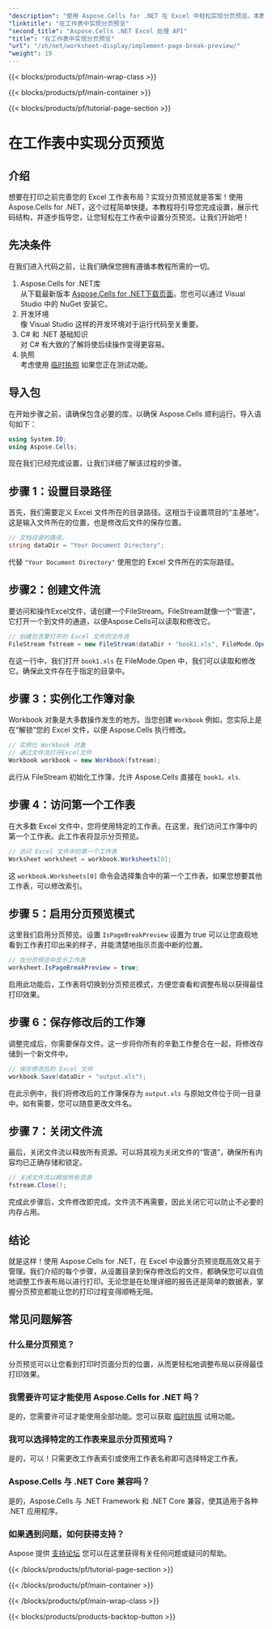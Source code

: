```yaml
---
"description": "使用 Aspose.Cells for .NET 在 Excel 中轻松实现分页预览。本教程将逐步指导您实现最佳打印布局。"
"linktitle": "在工作表中实现分页预览"
"second_title": "Aspose.Cells .NET Excel 处理 API"
"title": "在工作表中实现分页预览"
"url": "/zh/net/worksheet-display/implement-page-break-preview/"
"weight": 19
---
```


{{< blocks/products/pf/main-wrap-class >}}

{{< blocks/products/pf/main-container >}}

{{< blocks/products/pf/tutorial-page-section >}}

# 在工作表中实现分页预览

## 介绍
想要在打印之前完善您的 Excel 工作表布局？实现分页预览就是答案！使用 Aspose.Cells for .NET，这个过程简单快捷。本教程将引导您完成设置，展示代码结构，并逐步指导您，让您轻松在工作表中设置分页预览。让我们开始吧！
## 先决条件
在我们进入代码之前，让我们确保您拥有遵循本教程所需的一切。
1. Aspose.Cells for .NET库  
   从下载最新版本 [Aspose.Cells for .NET下载页面](https://releases.aspose.com/cells/net/)。您也可以通过 Visual Studio 中的 NuGet 安装它。
2. 开发环境  
   像 Visual Studio 这样的开发环境对于运行代码至关重要。
3. C# 和 .NET 基础知识  
   对 C# 有大致的了解将使后续操作变得更容易。
4. 执照  
   考虑使用 [临时执照](https://purchase.aspose.com/temporary-license/) 如果您正在测试功能。
## 导入包
在开始步骤之前，请确保包含必要的库，以确保 Aspose.Cells 顺利运行。导入语句如下：
```csharp
using System.IO;
using Aspose.Cells;
```
现在我们已经完成设置，让我们详细了解该过程的步骤。
## 步骤 1：设置目录路径
首先，我们需要定义 Excel 文件所在的目录路径。这相当于设置项目的“主基地”。这是输入文件所在的位置，也是修改后文件的保存位置。
```csharp
// 文档目录的路径。
string dataDir = "Your Document Directory";
```
代替 `"Your Document Directory"` 使用您的 Excel 文件所在的实际路径。
## 步骤2：创建文件流
要访问和操作Excel文件，请创建一个FileStream。FileStream就像一个“管道”，它打开一个到文件的通道，以便Aspose.Cells可以读取和修改它。
```csharp
// 创建包含要打开的 Excel 文件的文件流
FileStream fstream = new FileStream(dataDir + "book1.xls", FileMode.Open);
```
在这一行中，我们打开 `book1.xls` 在 FileMode.Open 中，我们可以读取和修改它。确保此文件存在于指定的目录中。
## 步骤 3：实例化工作簿对象
Workbook 对象是大多数操作发生的地方。当您创建 `Workbook` 例如，您实际上是在“解锁”您的 Excel 文件，以便 Aspose.Cells 执行修改。
```csharp
// 实例化 Workbook 对象
// 通过文件流打开Excel文件
Workbook workbook = new Workbook(fstream);
```
此行从 FileStream 初始化工作簿，允许 Aspose.Cells 直接在 `book1。xls`.
## 步骤 4：访问第一个工作表
在大多数 Excel 文件中，您将使用特定的工作表。在这里，我们访问工作簿中的第一个工作表。此工作表将显示分页预览。
```csharp
// 访问 Excel 文件中的第一个工作表
Worksheet worksheet = workbook.Worksheets[0];
```
这 `workbook.Worksheets[0]` 命令会选择集合中的第一个工作表。如果您想要其他工作表，可以修改索引。
## 步骤 5：启用分页预览模式
这里我们启用分页预览。设置 `IsPageBreakPreview` 设置为 true 可以让您直观地看到工作表打印出来的样子，并能清楚地指示页面中断的位置。
```csharp
// 在分页预览中显示工作表
worksheet.IsPageBreakPreview = true;
```
启用此功能后，工作表将切换到分页预览模式，方便您查看和调整布局以获得最佳打印效果。
## 步骤 6：保存修改后的工作簿
调整完成后，你需要保存文件。这一步将你所有的辛勤工作整合在一起，将修改存储到一个新文件中。
```csharp
// 保存修改后的 Excel 文件
workbook.Save(dataDir + "output.xls");
```
在此示例中，我们将修改后的工作簿保存为 `output.xls` 与原始文件位于同一目录中。如有需要，您可以随意更改文件名。
## 步骤 7：关闭文件流
最后，关闭文件流以释放所有资源。可以将其视为关闭文件的“管道”，确保所有内容均已正确存储和锁定。
```csharp
// 关闭文件流以释放所有资源
fstream.Close();
```
完成此步骤后，文件修改即完成。文件流不再需要，因此关闭它可以防止不必要的内存占用。
## 结论
就是这样！使用 Aspose.Cells for .NET，在 Excel 中设置分页预览既高效又易于管理。我们介绍的每个步骤，从设置目录到保存修改后的文件，都确保您可以自信地调整工作表布局以进行打印。无论您是在处理详细的报告还是简单的数据表，掌握分页预览都能让您的打印过程变得顺畅无阻。
## 常见问题解答
### 什么是分页预览？  
分页预览可以让您看到打印时页面分页的位置，从而更轻松地调整布局以获得最佳打印效果。
### 我需要许可证才能使用 Aspose.Cells for .NET 吗？  
是的，您需要许可证才能使用全部功能。您可以获取 [临时执照](https://purchase.aspose.com/temporary-license/) 试用功能。
### 我可以选择特定的工作表来显示分页预览吗？  
是的，可以！只需更改工作表索引或使用工作表名称即可选择特定工作表。
### Aspose.Cells 与 .NET Core 兼容吗？  
是的，Aspose.Cells 与 .NET Framework 和 .NET Core 兼容，使其适用于各种 .NET 应用程序。
### 如果遇到问题，如何获得支持？  
Aspose 提供 [支持论坛](https://forum.aspose.com/c/cells/9) 您可以在这里获得有关任何问题或疑问的帮助。

{{< /blocks/products/pf/tutorial-page-section >}}

{{< /blocks/products/pf/main-container >}}

{{< /blocks/products/pf/main-wrap-class >}}

{{< blocks/products/products-backtop-button >}}